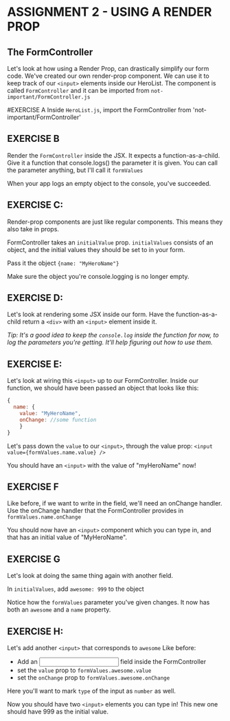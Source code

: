 # ASSIGNMENT 2 - USING A RENDER PROP

## The FormController
Let's look at how using a Render Prop, can drastically simplify our form code.
We've created our own render-prop component. We can use it to keep track of our 
`<input>` elements inside our HeroList.
The component is called `FormController` and it can be imported from `not-important/FormController.js`

#EXERCISE A
Inside `HeroList.js`, import the FormController from 'not-important/FormController'

## EXERCISE B
Render the `FormController` inside the JSX. It expects
a function-as-a-child.
Give it a function that console.logs() the parameter it is given.
You can call the parameter anything, but I'll call it `formValues`

When your app logs an empty object to the console, you've succeeded.

## EXERCISE C:
Render-prop components are just like regular components.
This means they also take in props.

FormController takes an `initialValue` prop.
`initialValues` consists of an object, and the initial values they
should be set to in your form.

Pass it the object `{name: "MyHeroName"}`

Make sure the object you're console.logging is no longer empty.

## EXERCISE D:
Let's look at rendering some JSX inside our form.
Have the function-as-a-child return a `<div>`
with an `<input>` element inside it.

*Tip: It's a good idea to keep the `console.log` inside the function
for now, to log the parameters you're getting. It'll help
figuring out how to use them.*

## EXERCISE E:
Let's look at wiring this `<input>` up to our FormController.
Inside our function, we should have been passed an object that looks like this:
```js
{
  name: {
    value: "MyHeroName",
    onChange: //some function
    }
}
```

Let's pass down the `value` to our `<input>`, through the value
prop:
`<input value={formValues.name.value} />`

You should have an `<input>` with the value of "myHeroName" now!

## EXERCISE F
Like before, if we want to write in the field, we'll
need an onChange handler. Use the onChange handler that
the FormController provides in
`formValues.name.onChange`

You should now have an `<input>` component which you can type in,
and that has an initial value of "MyHeroName".

## EXERCISE G
Let's look at doing the same thing again with another field.

In `initialValues`, add `awesome: 999` to the object

Notice how the `formValues` parameter you've given changes. It now has both
an `awesome` and a `name` property.

## EXERCISE H:
Let's add another `<input>` that corresponds to `awesome`
Like before:
  - Add an <input> field inside the FormController
  - set the `value` prop to `formValues.awesome.value`
  - set the `onChange` prop to `formValues.awesome.onChange`

Here you'll want to mark `type` of the input as `number` as well.

Now you should have two `<input>` elements you can type in!
This new one should have 999 as the initial value.
